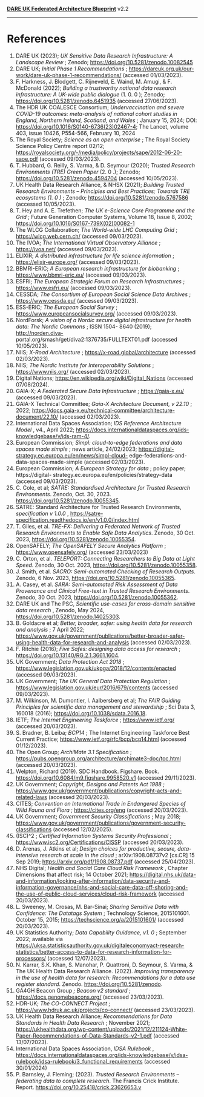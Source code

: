 **[DARE UK Federated Architecture Blueprint](../)**      v2.2

----

# References

<a id="ref-1"></a>
1. DARE UK (2023); _UK Sensitive Data Research Infrastructure: A Landscape Review_ ; Zenodo; 
   https://doi.org/10.5281/zenodo.10082545
<a id="ref-2"></a>
2. DARE UK; _Initial Phase 1 Recommendations_ ; https://dareuk.org.uk/our-work/dare-uk-phase-1-recommendations/ 
   (accessed 01/03/2023).
<a id="ref-3"></a>
3. F. Harkness, J. Blodgett, C. Rijneveld, E. Waind, M. Amugi, & F. McDonald (2022);
    _Building a trustworthy national data research infrastructure: A UK-wide public dialogue_
    (1. 0. 0 ); Zenodo; https://doi.org/10.5281/zenodo.6451935 (accessed 27/06/2023).
<a id="ref-4"></a>
4. The HDR UK COALESCE Consortium; _Undervaccination and severe COVID-19 outcomes:_
    _meta-analysis of national cohort studies in England, Northern Ireland, Scotland, and Wales_ ;
    January 15, 2024; DOI: https://doi.org/10.1016/S0140-6736(23)02467-4; The Lancet,
    volume 403, issue 10426, P554-566, February 10, 2024
<a id="ref-5"></a>
5. The Royal Society; _Science as an open enterprise_ ; The Royal Society Science Policy
    Centre report 02/12; https://royalsociety.org/-/media/policy/projects/sape/2012-06-20-saoe.pdf (accessed 09/03/2023).
<a id="ref-6"></a>
6. T. Hubbard, G. Reilly, S. Varma, & D. Seymour (2020); _Trusted Research Environments_
    _(TRE) Green Paper_ (2. 0 .); Zenodo; https://doi.org/10.5281/zenodo.4594704 (accessed
    10/05/2023).
<a id="ref-7"></a>
7. UK Health Data Research Alliance, & NHSX (2021); _Building Trusted Research_
    _Environments – Principles and Best Practices; Towards TRE ecosystems (1. 0 )_ ; Zenodo;
    https://doi.org/10.5281/zenodo.5767586 (accessed 10/05/2023).
<a id="ref-8"></a>
8. T. Hey and A. E. Trefethen; _The UK e-Science Core Programme and the Grid_ ; Future
    Generation Computer Systems, Volume 18, Issue 8, 2002;
    https://doi.org/10.1016/S0167-739X(02)00082-1
<a id="ref-9"></a>
9. The WLCG Collaboration; _The World-wide LHC Computing Grid_ ;
    https://wlcg.web.cern.ch/ (accessed 09/03/2023).
<a id="ref-10"></a>
10. The IVOA; _The International Virtual Observatory Alliance_ ; https://ivoa.net/ (accessed
    09/03/2023).
<a id="ref-11"></a>
11. ELIXIR; _A distributed infrastructure for life science information_ ; https://elixir-europe.org/
    (accessed 09/03/2023).
<a id="ref-12"></a>
12. BBMRI-ERIC; _A European research infrastructure for biobanking_ ; https://www.bbmri-eric.eu/ (accessed 09/03/2023).
<a id="ref-13"></a>
13. ESFRI; _The European Strategic Forum on Research Infrastructures_ ; https://www.esfri.eu/
    (accessed 09/03/2023).
<a id="ref-14"></a>
14. CESSDA; _The Consortium of European Social Science Data Archives_ ;
    https://www.cessda.eu/ (accessed 09/03/2023).
<a id="ref-15"></a>
15. ESS-ERIC; _The European Social Survey_ ; https://www.europeansocialsurvey.org/
    (accessed 09/03/2023).
<a id="ref-16"></a>
16. NordForsk; _A vision of a Nordic secure digital infrastructure for health data: The Nordic_
    _Commons_ ; ISSN 1504- 8640 (2019); [http://norden.diva-](http://norden.diva-)
    portal.org/smash/get/diva2:1376735/FULLTEXT01.pdf (accessed 10/05/2023).
<a id="ref-27"></a>
17. NIIS; _X-Road Architecture_ ; https://x-road.global/architecture (accessed 02/03/2023).
<a id="ref-28"></a>
18. NIIS; _The Nordic Institute for Interoperability Solutions_ ; https://www.niis.org/ (accessed
    02/03/2023).
<a id="ref-29"></a>
19. Digital Nations; https://en.wikipedia.org/wiki/Digital_Nations (accessed 07/08/2024).
<a id="ref-20"></a>
20. GAIA-X; _A Federated Secure Data Infrastructure_ ; https://gaia-x.eu/ (accessed
    09/03/2023).
<a id="ref-21"></a>
21. GAIA-X Technical Committee; _Gaia-X Architecture Document, v 22.10_ ; 2022;
    https://docs.gaia-x.eu/technical-committee/architecture-document/22.10/ (accessed
    02/03/2023).
<a id="ref-22"></a>
22. International Data Spaces Association; _IDS Reference Architecture Model_ , v4., April 2022;
    https://docs.internationaldataspaces.org/ids-knowledgebase/v/ids-ram-4/.
<a id="ref-23"></a>
 23. European Commission; _Simpl: cloud-to-edge federations and data spaces made simple_ ;
    news article, 24/02/2023; https://digital-strategy.ec.europa.eu/en/news/simpl-cloud-
    edge-federations-and-data-spaces-made-simple (accessed 02/03/2023).
<a id="ref-24"></a>
24. European Commission; _A European Strategy for data_ ; policy paper; https://digital-    strategy.ec.europa.eu/en/policies/strategy-data (accessed 09/03/2023).
<a id="ref-25"></a>
25. C. Cole, et al; _SATRE: Standardised Architecture for Trusted Research Environments_.
    Zenodo, Oct. 30, 2023. https://doi.org/10.5281/zenodo.10055345.
<a id="ref-26"></a>
26. SATRE: Standard Architecture for Trusted Research Environments, _specification v 1.0.0_ ,
    https://satre-specification.readthedocs.io/en/v1.0.0/index.html
<a id="ref-27"></a>
27. T. Giles, et al. _TRE-FX: Delivering a Federated Network of Trusted Research Environments_
    _to Enable Safe Data Analytics_. Zenodo, 30 Oct. 2023, https://doi.org/10.5281/zenodo.10055354.
<a id="ref-28"></a>
28. OpenSAFELY; _The OpenSAFELY Secure Analytics Platform_ ; https://www.opensafely.org/
    (accessed 23/03/2023)
<a id="ref-29"></a>
29. C. Orton, et al. _TELEPORT: Connecting Researchers to Big Data at Light Speed_. Zenodo, 30
    Oct. 2023, https://doi.org/10.5281/zenodo.10055358.
<a id="ref-30"></a>
30. J. Smith, et al. _SACRO: Semi-automated Checking of Research Outputs_. Zenodo, 6 Nov.
    2023, https://doi.org/10.5281/zenodo.10055365.
<a id="ref-31"></a>
31. A. Casey, et al. _SARA: Semi-automated Risk Assessment of Data Provenance and Clinical_
    _Free-text in Trusted Research Environments_. Zenodo, 30 Oct. 2023,
    https://doi.org/10.5281/zenodo.10055362.
<a id="ref-32"></a>
32. DARE UK and The PSC, _Scientific use-cases for cross-domain sensitive data research_ ,
    Zenodo, May 2024, https://doi.org/10.5281/zenodo.14025303.
<a id="ref-33"></a>
33. B. Goldacre et al; _Better, broader, safer: using health data for research and analysis_ ; 7 April
    2022; https://www.gov.uk/government/publications/better-broader-safer-using-health-data-for-research-and-analysis (accessed 02/03/2023).
<a id="ref-34"></a>
34. F. Ritchie (2016); _Five Safes: designing data access for research_ ;
    https://doi.org/10.13140/RG.2.1.3661.1604.
<a id="ref-35"></a>
35. UK Government; _Data Protection Act 2018_ ;
    https://www.legislation.gov.uk/ukpga/2018/12/contents/enacted (accessed
    09/03/2023).
<a id="ref-36"></a>
36. UK Government; _The UK General Data Protection Regulation_ ;
    https://www.legislation.gov.uk/eur/2016/679/contents (accessed 09/03/2023).
<a id="ref-37"></a>
37. M. Wilkinson, M. Dumontier, I. Aalbersberg et al; _The FAIR Guiding Principles for scientific_
    _data management and stewardship_ ; Sci Data 3, 160018 (2016);
    https://doi.org/10.1038/sdata.2016.18.
<a id="ref-38"></a>
38. IETF; _The Internet Engineering Taskforce_ ; https://www.ietf.org/ (accessed 20/03/2023).
<a id="ref-39"></a>
39. S. Bradner, B. Leiba; _BCP14_ ; The Internet Engineering Taskforce Best Current Practice;
    https://www.ietf.org/rfc/bcp/bcp14.html (accessed 01/12/2023).
<a id="ref-40"></a>
40. The Open Group; _ArchiMate 3.1 Specification_ ;
    https://pubs.opengroup.org/architecture/archimate3-doc/toc.html (accessed
    20/03/2023).
<a id="ref-41"></a>
41. Welpton, Richard (2019). SDC Handbook. Figshare. Book.
    https://doi.org/10.6084/m9.figshare.9958520.v1 (accessed 29/11/2023).
<a id="ref-42"></a>
42. UK Government; _Copyright, Designs and Patents Act 1988_ ;
    https://www.gov.uk/government/publications/copyright-acts-and-related-laws
    (accessed 20/03/2023).
<a id="ref-43"></a>
43. CITES; _Convention on International Trade in Endangered Species of Wild Fauna and Flora_ ;
    https://cites.org/eng (accessed 20/03/2023).
<a id="ref-44"></a>
44. UK Government; _Government Security Classifications_ ; May 2018;
https://www.gov.uk/government/publications/government-security-classifications (accessed
    12/02/2025).
<a id="ref-45"></a>
45. (ISC)^2 ; _Certified Information Systems Security Professional_ ;
    https://www.isc2.org/Certifications/CISSP (accessed 20/03/2023).
<a id="ref-46"></a>
46. D. Arenas, J. Atkins et al; _Design choices for productive, secure, data-intensive research at_
    _scale in the cloud_ ; arXiv:1908.08737v2 [cs.CR] 15 Sep 2019;
    https://arxiv.org/pdf/1908.08737.pdf (accessed 25/04/2023).
<a id="ref-47"></a>
47. NHS Digital; _Health and Social Care Cloud Risk Framework_ , Chapter Dimensions that
    affect risk; 14 October 2021; https://digital.nhs.uk/data-and-information/looking-after-information/data-security-and-information-governance/nhs-and-social-care-data-off-shoring-and-the-use-of-public-cloud-services/cloud-risk-framework (accessed 20/03/2023).
<a id="ref-48"></a>
48. L. Sweeney, M. Crosas, M. Bar-Sinai; _Sharing Sensitive Data with Confidence: The_
    _Datatags System_ ; Technology Science, 2015101601. October 15, 2015;
    https://techscience.org/a/2015101601/ (accessed 20/03/2023).
<a id="ref-49"></a>
49. UK Statistics Authority; _Data Capability Guidance, v1. 0_ ; September 2022; available via
    https://uksa.statisticsauthority.gov.uk/digitaleconomyact-research-statistics/better-access-to-data-for-research-information-for-processors/ (accessed 12/07/2023).
<a id="ref-50"></a>
50. N. Karrar, S.K. Khan, S. Manohar, P. Quattroni, D. Seymour, S. Varma, & The UK Health
    Data Research Alliance. (2022). _Improving transparency in the use of health data for_
    _research: Recommendations for a data use register standard_. Zenodo.
    https://doi.org/10.5281/zenodo.
<a id="ref-51"></a>
51. GA4GH Beacon Group _; Beacon v2 standard_ ; https://docs.genomebeacons.org/
    (accessed 23/03/2023).
<a id="ref-52"></a>
52. HDR-UK; _The CO-CONNECT Project_ ; https://www.hdruk.ac.uk/projects/co-connect/
    (accessed 23/03/2023).
<a id="ref-53"></a>
53. UK Health Data Research Alliance; _Recommendations for Data Standards in Health Data_
    _Research_ ; November 2021; https://ukhealthdata.org/wp-content/uploads/2021/12/211124-White-Paper-Recommendations-of-Data-Standards-v2-1.pdf (accessed 13/07/2023).
<a id="ref-54"></a>
54. International Data Spaces Association, _IDSA Rulebook_ ,
    https://docs.internationaldataspaces.org/ids-knowledgebase/v/idsa-rulebook/idsa-rulebook/3_functional_requirements (accessed 30/01/2024)
<a id="ref-55"></a>
55. P. Barnsley, J. Fleming; (2023). _Trusted Research Environments – federating data to_
    _complete research_. The Francis Crick Institute. Report.
    https://doi.org/10.25418/crick.23626653.v


